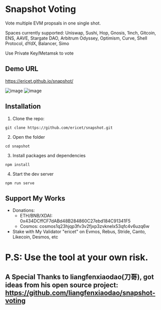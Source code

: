 # Snapshot Voting

Vote multiple EVM propsals in one single shot. 

Spaces currently supported: Uniswap, Sushi, Hop, Gnosis, 1inch, Gitcoin, ENS, AAVE, Stargate DAO, Arbitrum Odyssey, Optimism, Curve, Shell Protocol, dYdX, Balancer, Simo

Use Private Key/Metamsk to vote

## Demo URL
https://ericet.github.io/snapshot/

![image](https://user-images.githubusercontent.com/9066755/204068475-a714017f-6b9b-42c9-9a73-431525d2f41e.png)
![image](https://user-images.githubusercontent.com/9066755/204118284-6eaceb50-b2f9-48c0-82b7-b3b3db17239b.png)


## Installation
1. Clone the repo:

`git clone https://github.com/ericet/snapshot.git`

2. Open the folder

`cd snapshot`

3. Install packages and dependencies

`npm install`

4. Start the dev server

`npm run serve`

## Support My Works
* Donations:
  * ETH/BNB/XDAI: 0x434DCffCF7dABd48B284860C27ebd184C91341F5
  * Cosmos: cosmos1q23hjqp3fv3v2fjxp3zvknelx53qfc4v6uzq6w
* Stake with My Validator "ericet" on Evmos, Rebus, Stride, Canto, Likecoin, Desmos, etc


# P.S: Use the tool at your own risk. 

## A Special Thanks to liangfenxiaodao(刀哥), got ideas from his open source project: https://github.com/liangfenxiaodao/snapshot-voting

